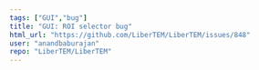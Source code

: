 ```yaml
---
tags: ["GUI","bug"]
title: "GUI: ROI selector bug"
html_url: "https://github.com/LiberTEM/LiberTEM/issues/848"
user: "anandbaburajan"
repo: "LiberTEM/LiberTEM"
---
```


